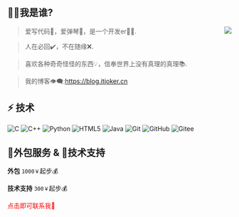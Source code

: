 ## 👩‍💻我是谁?

<img align="right" src="https://github-readme-stats.vercel.app/api?username=ITJoker233&hide_title=true&hide_border=true&show_icons=true&include_all_commits=true&line_height=21&bg_color=0,EC6C6C,FFD479,FFFC79,73FA79&theme=graywhite&locale=cn">


> 爱写代码📝，爱弹琴🎸，是一个开发er🧑‍💻.

> 人在必回✔️，不在随缘❌.

> 喜欢各种奇奇怪怪的东西💡，信奉世界上没有真理的真理📚.

> 我的博客👁️‍🗨️:https://blog.itjoker.cn

## ⚡ 技术  

![C](https://img.shields.io/badge/-C-00599C?style=flat&logo=C)
![C++](https://img.shields.io/badge/-C++-00599C?style=flat&logo=C)
![Python](https://img.shields.io/badge/-Python-FFD03F?style=flat&logo=Python)
![HTML5](https://img.shields.io/badge/-HTML5-E34F26?style=flat&logo=html5&logoColor=white)
![Java](https://img.shields.io/badge/-Java-orange?style=flat&logo=Java)
![Git](https://img.shields.io/badge/-Git-black?style=flat-square&logo=git)
![GitHub](https://img.shields.io/badge/-GitHub-181717?style=flat&logo=github)
![Gitee](https://img.shields.io/badge/-Gitee-181717?style=flat&logo=gitee) 

## 🥇外包服务 & 🥈技术支持

**外包**  `1000￥`起步💰

**技术支持**  `300￥`起步💰

<a align="left" target="_blank" href="https://mail.qq.com/cgi-bin/qm_share?t=qm_mailme&email=mfDZ8O3z9vL867f69w" style="text-decoration:none;color:red;">点击即可联系我💬</a>
<!--
![ITJoker's Language Stats](https://github-readme-stats.anuraghazra1.vercel.app/api/top-langs/?username=ITJoker233&show_icons=true&layout=compact)
![ITJoker's Language Stats](https://github-readme-stats.anuraghazra1.vercel.app/api/top-langs/?username=ITJoker233&show_icons=true&layout=compact)
-->
